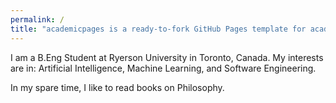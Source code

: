 ```yaml
---
permalink: /
title: "academicpages is a ready-to-fork GitHub Pages template for academic personal websites"
---
```


I am a B.Eng Student at Ryerson University in Toronto, Canada. My interests are in: Artificial Intelligence, Machine Learning, and Software Engineering.

In my spare time, I like to read books on Philosophy. 

